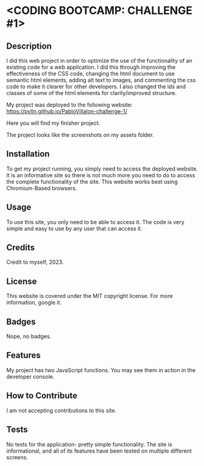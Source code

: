 # <CODING BOOTCAMP: CHALLENGE #1>

## Description

I did this web project in order to optimize the use of the functionality of an existing code for a web application. I did this through improving the effectiveness of the  CSS code, changing the html document to use semantic html elements, adding alt text to images, and commenting the css code to make it clearer for other developers. I also changed the ids and classes of some of the html elements for clarity/improved structure. 

My project was deployed to the following website: https://pvlln.github.io/PabloVillalon-challenge-1/

Here you will find my finisher project. 

The project looks like the screenshots on my assets folder.

## Installation

To get my project running, you simply need to access the deployed website. It is an informative site so there is not much more you need to do to access the complete functionality of the site. This website works best using Chromium-Based browsers. 

## Usage

To use this site, you only need to be able to access it. The code is very simple and easy to use by any user that can access it. 

## Credits

Credit to myself, 2023.

## License

This website is covered under the MIT copyright license. For more information, google it. 

## Badges

Nope, no badges. 

## Features

My project has two JavaScript functions. You may see them in action in the developer console. 

## How to Contribute

I am not accepting contributions to this site. 

## Tests

No tests for the application- pretty simple functionality. The site is informational, and all of its features have been tested on multiple different screens. 
